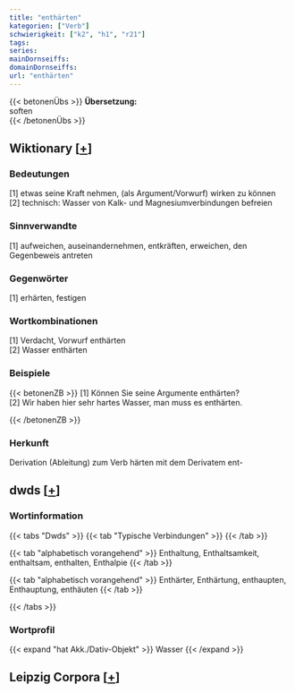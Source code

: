 ```yaml
---
title: "enthärten"
kategorien: ["Verb"]
schwierigkeit: ["k2", "h1", "r21"]
tags:
series:
mainDornseiffs:
domainDornseiffs:
url: "enthärten"
---
```


{{< betonenÜbs >}}
**Übersetzung:**  
soften  
{{< /betonenÜbs >}}

## Wiktionary [[+](https://de.wiktionary.org/wiki/enthärten)]

### Bedeutungen
[1] etwas seine Kraft nehmen, (als Argument/Vorwurf) wirken zu können  
[2] technisch: Wasser von Kalk- und Magnesiumverbindungen befreien  

### Sinnverwandte
[1] aufweichen, auseinandernehmen, entkräften, erweichen, den Gegenbeweis antreten  

### Gegenwörter
[1] erhärten, festigen  

### Wortkombinationen
[1] Verdacht, Vorwurf enthärten  
[2] Wasser enthärten  

### Beispiele
{{< betonenZB >}}
[1] Können Sie seine Argumente enthärten?  
[2] Wir haben hier sehr hartes Wasser, man muss es enthärten.  

{{< /betonenZB >}}
### Herkunft
Derivation (Ableitung) zum Verb härten mit dem Derivatem ent-  



## dwds [[+](https://www.dwds.de/wb/enthärten)]

### Wortinformation
{{< tabs "Dwds" >}}
{{< tab "Typische Verbindungen" >}}
{{< /tab >}}

{{< tab "alphabetisch vorangehend" >}}
Enthaltung, Enthaltsamkeit, enthaltsam, enthalten, Enthalpie
{{< /tab >}}

{{< tab "alphabetisch vorangehend" >}}
Enthärter, Enthärtung, enthaupten, Enthauptung, enthäuten
{{< /tab >}}

{{< /tabs >}}

### Wortprofil
{{< expand "hat Akk./Dativ-Objekt" >}} Wasser {{< /expand >}}

## Leipzig Corpora [[+](https://corpora.uni-leipzig.de/en/res?word=enthärten&corpusId=deu_newscrawl-public_2018)]

